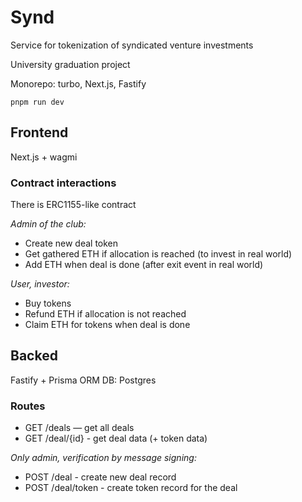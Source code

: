 # Synd

Service for tokenization of syndicated venture investments

University graduation project

Monorepo: turbo, Next.js, Fastify

`pnpm run dev`

## Frontend

Next.js + wagmi

### Contract interactions

There is ERC1155-like contract

_Admin of the club:_

-   Create new deal token
-   Get gathered ETH if allocation is reached (to invest in real world)
-   Add ETH when deal is done (after exit event in real world)

_User, investor:_

-   Buy tokens
-   Refund ETH if allocation is not reached
-   Claim ETH for tokens when deal is done

## Backed

Fastify + Prisma ORM
DB: Postgres

### Routes

-   GET /deals — get all deals
-   GET /deal/{id} - get deal data (+ token data)

_Only admin, verification by message signing:_

-   POST /deal - create new deal record
-   POST /deal/token - create token record for the deal
